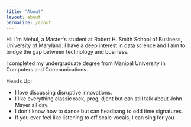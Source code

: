 ```yaml
---
title: "About"
layout: about
permaline: /about
---
```


Hi! I'm Mehul, a Master's student at Robert H. Smith School of Business, University of Maryland. I have a deep interest in data science and I aim to bridge the gap between technology and business. 

I completed my undergraduate degree from Manipal University in Computers and Communications. 

Heads Up:
- I love discussing disruptive innovations.
- I like everything classic rock, prog, djent but can still talk about John Mayer all day.
- I don't know how to dance but can headbang to odd time signatures.
- If you ever feel like listening to off scale vocals, I can sing for you

